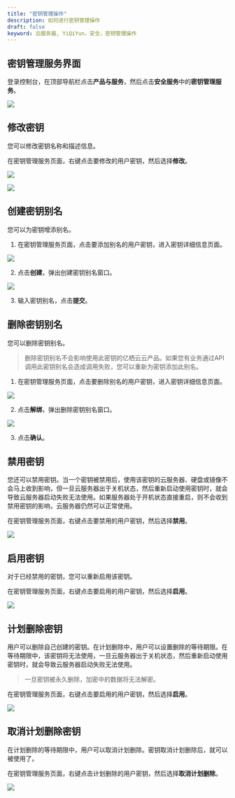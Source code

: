 ```yaml
---
title: "密钥管理操作"
description: 如何进行密钥管理操作
draft: false
keyword: 云服务器, YiQiYun，安全，密钥管理操作
---
```




## 密钥管理服务界面

登录控制台，在顶部导航栏点击**产品与服务**，然后点击**安全服务**中的**密钥管理服务**。

![](../../_images/log_in.png)

## 修改密钥

您可以修改密钥名称和描述信息。

在密钥管理服务页面，右键点击要修改的用户密钥，然后选择**修改**。

![](../../_images/modify_key_1.png)



![](../../_images/modify_key_2.png)

## 创建密钥别名

您可以为密钥增添别名。

1. 在密钥管理服务页面，点击要添加别名的用户密钥，进入密钥详细信息页面。

![](../../_images/key_detail.png)

2. 点击**创建**，弹出创建密钥别名窗口。

![](../../_images/create_alias.png)

3. 输入密钥别名，点击**提交**。

## 删除密钥别名

您可以删除密钥别名。

> 删除密钥别名不会影响使用此密钥的亿栖云云产品。如果您有业务通过API 调用此密钥别名会造成调用失败，您可以重新为密钥添加此别名。

1. 在密钥管理服务页面，点击要删除别名的用户密钥，进入密钥详细信息页面。

![](../../_images/key_detail.png)

2. 点击**解绑**，弹出删除密钥别名窗口。

![](../../_images/delete_alias.png)

3. 点击**确认**。

## 禁用密钥

您还可以禁用密钥。当一个密钥被禁用后，使用该密钥的云服务器、硬盘或镜像不会马上收到影响，但一旦云服务器出于关机状态，然后重新启动使用密钥时，就会导致云服务器启动失败无法使用。如果服务器处于开机状态直接重启，则不会收到禁用密钥的影响，云服务器仍然可以正常使用。

在密钥管理服务页面，右键点击要禁用的用户密钥，然后选择**禁用**。

![](../../_images/disabel_key.png)

## 启用密钥

对于已经禁用的密钥，您可以重新启用该密钥。

在密钥管理服务页面，右键点击要启用的用户密钥，然后选择**启用**。

![](../../_images/enable_key.png)

## 计划删除密钥

用户可以删除自己创建的密钥。在计划删除中，用户可以设置删除的等待期限。在等待期限中，该密钥将无法使用，一旦云服务器出于关机状态，然后重新启动使用密钥时，就会导致云服务器启动失败无法使用。

> 一旦密钥被永久删除，加密中的数据将无法解密。

在密钥管理服务页面，右键点击要启用的用户密钥，然后选择**启用**。

![](../../_images/delete_key.png)

## 取消计划删除密钥

在计划删除的等待期限中，用户可以取消计划删除。密钥取消计划删除后，就可以被使用了。

在密钥管理服务页面，右键点击计划删除的用户密钥，然后选择**取消计划删除**。

![](../../_images/cancel_delete_key.png)


